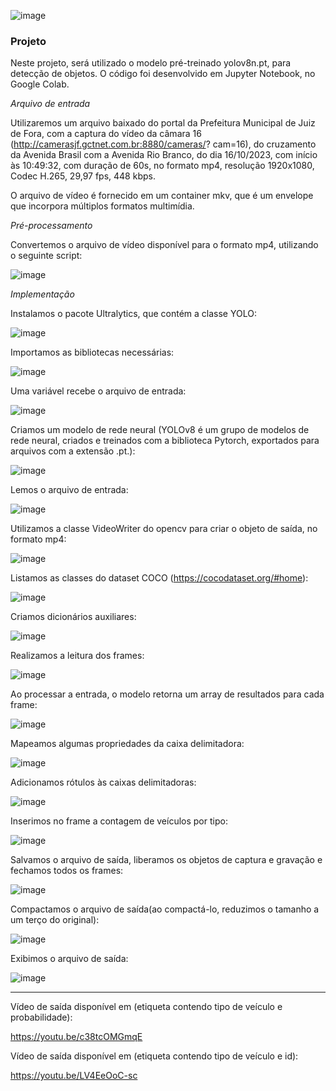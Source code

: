 ![image](https://github.com/guiajf/tfcv/assets/152413615/df527cfc-24e7-4a58-9998-399b5180da38)





### Projeto

Neste projeto, será utilizado o modelo pré-treinado yolov8n.pt, para detecção de objetos.
O código foi desenvolvido em Jupyter Notebook, no Google Colab.

*Arquivo de entrada* 

Utilizaremos um arquivo baixado do portal da
Prefeitura Municipal de Juiz de Fora, com a captura do vídeo
da câmara 16 (http://camerasjf.gctnet.com.br:8880/cameras/?
cam=16), do cruzamento da Avenida Brasil com a Avenida
Rio Branco, do dia 16/10/2023, com início às 10:49:32, com
duração de 60s, no formato mp4, resolução 1920x1080,
Codec H.265, 29,97 fps, 448 kbps.

O arquivo de vídeo é fornecido em um container mkv, que
é um envelope que incorpora múltiplos formatos
multimídia.

*Pré-processamento*

Convertemos o arquivo de vídeo disponível para o formato
mp4, utilizando o seguinte script:

![image](https://github.com/guiajf/tfcv/assets/152413615/c4944fb6-710d-4955-b595-85d9da992d03)

*Implementação*

Instalamos o pacote Ultralytics, que contém a classe YOLO:

![image](https://github.com/guiajf/tfcv/assets/152413615/488c668a-c8de-4570-a7f1-ac95bdd69e7e)

Importamos as bibliotecas necessárias:

![image](https://github.com/guiajf/tfcv/assets/152413615/fef6d77b-0d30-4c59-9cf3-3efb667a252b)

Uma variável recebe o arquivo de entrada:

![image](https://github.com/guiajf/tfcv/assets/152413615/440d63ee-f7aa-4056-86b1-1d43e26e4e21)

Criamos um modelo de rede neural
(YOLOv8 é um grupo de modelos de rede neural, criados e treinados com a biblioteca Pytorch, exportados para arquivos com a extensão .pt.):

![image](https://github.com/guiajf/tfcv/assets/152413615/c7b74bdf-3e79-49a1-88f5-785a4b10b271)

Lemos o arquivo de entrada:

![image](https://github.com/guiajf/tfcv/assets/152413615/23d3f61f-e3e7-49e7-900f-1852fd734d63)

Utilizamos a classe VideoWriter do opencv para criar o objeto de saída, no formato mp4:

![image](https://github.com/guiajf/tfcv/assets/152413615/c051bd45-83f6-4e6b-be3a-05127dbe8c6e)

Listamos as classes do dataset COCO (https://cocodataset.org/#home):

![image](https://github.com/guiajf/tfcv/assets/152413615/f5f91a9b-76df-45f0-a284-c213bd573ca0)

Criamos dicionários auxiliares:

![image](https://github.com/guiajf/tfcv/assets/152413615/5e0a83c7-790d-4e73-8622-74047e895071)

Realizamos a leitura dos frames:

![image](https://github.com/guiajf/tfcv/assets/152413615/310603fa-ae84-461d-95c3-a34220e0f3b3)

Ao processar a entrada, o modelo retorna um array de resultados para cada frame:

![image](https://github.com/guiajf/tfcv/assets/152413615/f08e627d-d55e-4415-bd3c-8f14db9a700c)

Mapeamos algumas propriedades da caixa delimitadora:

![image](https://github.com/guiajf/tfcv/assets/152413615/f4a6fb9d-0abb-446a-8522-ca47e9cdf9d9)

Adicionamos rótulos às caixas delimitadoras:

![image](https://github.com/guiajf/tfcv/assets/152413615/362e0bf8-1eb9-449a-981f-40e25180bf0b)

Inserimos no frame a contagem de veículos por tipo:

![image](https://github.com/guiajf/tfcv/assets/152413615/0fe0ca09-ce58-4c27-9ed9-3e6976d4ba88)

Salvamos o arquivo de saída, liberamos os objetos de captura e gravação e fechamos todos os frames:

![image](https://github.com/guiajf/tfcv/assets/152413615/4207157d-15e9-43cb-a3ab-0a83c1372927)

Compactamos o arquivo de saída(ao compactá-lo, reduzimos o tamanho a um terço do original):

![image](https://github.com/guiajf/tfcv/assets/152413615/abf757da-d3db-4947-a1d5-7d29c141fab7)


Exibimos o arquivo de saída:

![image](https://github.com/guiajf/tfcv/assets/152413615/04b71d90-7b5e-49c1-9086-f1be6ef27ae8)

______________________________________________________________________________________________________________________________________________________________

Vídeo de saída disponível em (etiqueta contendo tipo de veículo e probabilidade):

https://youtu.be/c38tcOMGmqE

Vídeo de saída disponível em (etiqueta contendo tipo de veículo e id): 

https://youtu.be/LV4EeOoC-sc
































